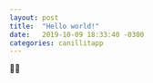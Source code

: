 ```yaml
---
layout: post
title:  "Hello world!"
date:   2019-10-09 18:33:40 -0300
categories: canillitapp
---
```


👋🏽
